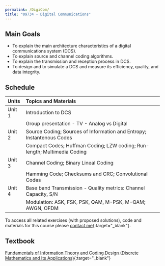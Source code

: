 ```yaml
---
permalink: /DigiCom/
title: "09734 - Digital Communications"
---
```

## Main Goals

- To explain the main architecture characteristics of a digital communications system (DCS). 
- To explain source and channel coding algorithms.
- To explain the transmission and reception process in DCS.
- To design and to simulate a DCS and measure its efficiency, quality, and data integrity.

## Schedule

| Units  | Topics and Materials                                                     | 
|:-------|:-------------------------------------------------------------------------|
| Unit 1 | Introduction to DCS                                                      |
|        | Group presentation - TV - Analog vs Digital                              |
| Unit 2 | Source Coding; Sources of Information and Entropy; Instantenous Codes    |
|        | Compact Codes; Huffman Coding; LZW coding; Run-length; Multimedia Coding |
| Unit 3 | Channel Coding; Binary Lineal Coding                                     |
|        | Hamming Code; Checksums and CRC; Convolutional Codes                     |
| Unit 4 | Base band Transmission - Quality metrics: Channel Capacity, S/N          |
|        | Modulation: ASK, FSK, PSK, QAM, M-PSK, M-QAM; AWGN, OFDM                 |

To access all related exercises (with proposed solutions), code and materials for this course please [contact me](https://forms.gle/63NYpG1siX6E4KGj8){:target="_blank"}.
## Textbook
[Fundamentals of Information Theory and Coding Design (Discrete Mathematics and Its Applications)](https://www.amazon.com/-/es/gp/product/B09SM34XXM/ref=dbs_a_def_rwt_hsch_vapi_tkin_p1_i0){:target="_blank"}

